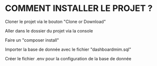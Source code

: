 # COMMENT INSTALLER LE PROJET ?

Cloner le projet via le bouton "Clone or Download"

Aller dans le dossier du projet via la console

Faire un "composer install"

Importer la base de donnée avec le fichier "dashboardmim.sql"

Créer le fichier .env pour la configuration de la base de donnée